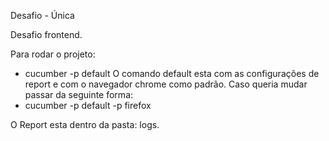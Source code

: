 Desafio - Única

Desafio frontend.

Para rodar o projeto:
 - cucumber -p default 
O comando default esta com as configurações de report e com o navegador chrome como padrão. Caso queria mudar
passar da seguinte forma:
 - cucumber -p default -p firefox 

O Report esta dentro da pasta: logs.




